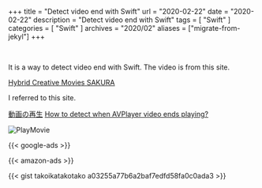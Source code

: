 +++
title =  "Detect video end with Swift"
url = "2020-02-22"
date = "2020-02-22"
description = "Detect video end with Swift"
tags = [
    "Swift"
]
categories = [
    "Swift"
]
archives = "2020/02"
aliases = ["migrate-from-jekyl"]
+++

<br>

It is a way to detect video end with Swift.
The video is from this site.

[Hybrid Creative Movies SAKURA](https://www.home-movie.biz/free_movie.html)

I referred to this site.

[動画の再生](https://docs.fabo.io/swift/avfoundation/006_avfoundation.html)
[How to detect when AVPlayer video ends playing?](https://stackoverflow.com/questions/29386531/how-to-detect-when-avplayer-video-ends-playing)

![PlayMovie](1.gif)

<!-- Google Ads -->
{{< google-ads >}}

<!-- Amazon Ads -->
{{< amazon-ads >}}

{{< gist takoikatakotako a03255a77b6a2baf7edfd58fa0c0ada3 >}}
